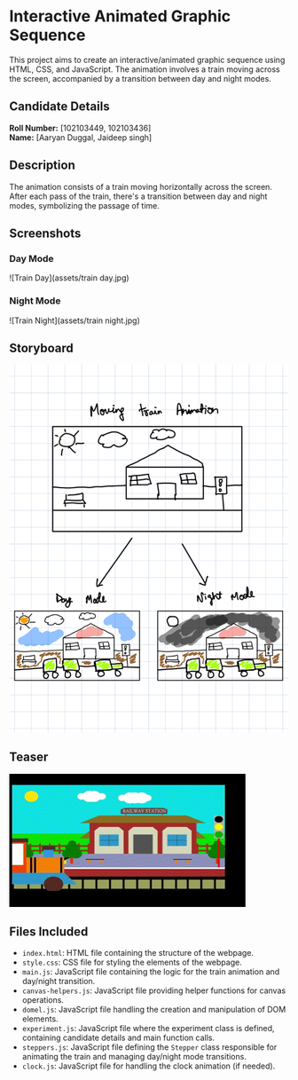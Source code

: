 # Interactive Animated Graphic Sequence

This project aims to create an interactive/animated graphic sequence using HTML, CSS, and JavaScript. The animation involves a train moving across the screen, accompanied by a transition between day and night modes.

## Candidate Details
**Roll Number:** [102103449, 102103436]  
**Name:** [Aaryan Duggal, Jaideep singh]

## Description
The animation consists of a train moving horizontally across the screen. After each pass of the train, there's a transition between day and night modes, symbolizing the passage of time.

## Screenshots

### Day Mode
![Train Day](assets/train day.jpg)

### Night Mode
![Train Night](assets/train night.jpg)

## Storyboard
![Storyboard](assets/storyboard.jpg)

## Teaser
![Train GIF](assets/train-gif.gif)

## Files Included
- `index.html`: HTML file containing the structure of the webpage.
- `style.css`: CSS file for styling the elements of the webpage.
- `main.js`: JavaScript file containing the logic for the train animation and day/night transition.
- `canvas-helpers.js`: JavaScript file providing helper functions for canvas operations.
- `domel.js`: JavaScript file handling the creation and manipulation of DOM elements.
- `experiment.js`: JavaScript file where the experiment class is defined, containing candidate details and main function calls.
- `steppers.js`: JavaScript file defining the `Stepper` class responsible for animating the train and managing day/night mode transitions.
- `clock.js`: JavaScript file for handling the clock animation (if needed).
